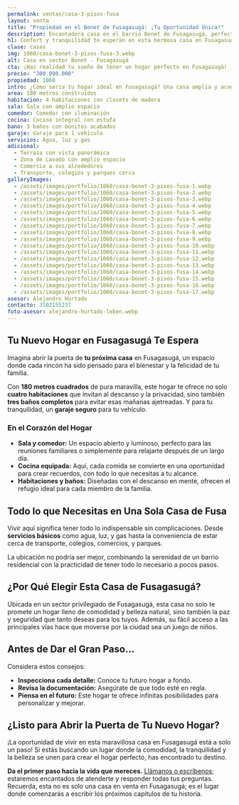 ```yaml
---
permalink: ventas/casa-3-pisos-fusa
layout: venta
title: "Propiedad en el Bonet de Fusagasugá: ¡Tu Oportunidad Única!"
description: Encantadora casa en el barrio Bonet de Fusagasugá, perfecta para disfrutar de tranquilidad y comodidad. ¡Haz clic para conocer más!
h1: Confort y tranquilidad te esperan en esta hermosa casa en Fusagasugá
clase: casas
img: 1060/casa-bonet-3-pisos-fusa-3.webp
alt: Casa en sector Bonet - Fusagasugá
cta: ¡Haz realidad tu sueño de tener un hogar perfecto en Fusagasugá!
precio: "300.000.000"
propiedad: 1060
intro: ¿Cómo sería tu hogar ideal en Fusagasugá? Una casa amplia y acogedora te espera para brindarte confort y tranquilidad
area: 180 metros construidos
habitacion: 4 habitaciones con closets de madera
sala: Sala con amplio espacio
comedor: Comedor con iluminación
cocina: Cocina integral con estufa
bano: 3 baños con bonitos acabados
garaje: Garaje para 1 vehículo
servicios: Agua, luz y gas 
adicional:
  - Terraza con vista panorámica
  - Zona de Lavado con amplio espacio
  - Comercio a sus alrededores
  - Transporte, colegios y parques cerca
galleryImages:
  - /assets/images/portfolio/1060/casa-bonet-3-pisos-fusa-1.webp
  - /assets/images/portfolio/1060/casa-bonet-3-pisos-fusa-2.webp
  - /assets/images/portfolio/1060/casa-bonet-3-pisos-fusa-3.webp
  - /assets/images/portfolio/1060/casa-bonet-3-pisos-fusa-4.webp
  - /assets/images/portfolio/1060/casa-bonet-3-pisos-fusa-5.webp
  - /assets/images/portfolio/1060/casa-bonet-3-pisos-fusa-6.webp
  - /assets/images/portfolio/1060/casa-bonet-3-pisos-fusa-7.webp
  - /assets/images/portfolio/1060/casa-bonet-3-pisos-fusa-8.webp
  - /assets/images/portfolio/1060/casa-bonet-3-pisos-fusa-9.webp
  - /assets/images/portfolio/1060/casa-bonet-3-pisos-fusa-10.webp
  - /assets/images/portfolio/1060/casa-bonet-3-pisos-fusa-11.webp
  - /assets/images/portfolio/1060/casa-bonet-3-pisos-fusa-12.webp
  - /assets/images/portfolio/1060/casa-bonet-3-pisos-fusa-13.webp
  - /assets/images/portfolio/1060/casa-bonet-3-pisos-fusa-14.webp
  - /assets/images/portfolio/1060/casa-bonet-3-pisos-fusa-15.webp
  - /assets/images/portfolio/1060/casa-bonet-3-pisos-fusa-16.webp
  - /assets/images/portfolio/1060/casa-bonet-3-pisos-fusa-17.webp
asesor: Alejandro Hurtado
contacto: 3102155237
foto-asesor: alejandro-hurtado-leben.webp
---
```

## Tu Nuevo Hogar en Fusagasugá Te Espera

Imagina abrir la puerta de **tu próxima casa** en Fusagasugá, un espacio donde cada rincón ha sido pensado para el bienestar y la felicidad de tu familia.

Con **180 metros cuadrados** de pura maravilla, este hogar te ofrece no solo **cuatro habitaciones** que invitan al descanso y la privacidad, sino también **tres baños completos** para evitar esas mañanas ajetreadas. Y para tu tranquilidad, un **garaje seguro** para tu vehículo.

### En el Corazón del Hogar

- **Sala y comedor:** Un espacio abierto y luminoso, perfecto para las reuniones familiares o simplemente para relajarte después de un largo día.
- **Cocina equipada:** Aquí, cada comida se convierte en una oportunidad para crear recuerdos, con todo lo que necesitas a tu alcance.
- **Habitaciones y baños:** Diseñadas con el descanso en mente, ofrecen el refugio ideal para cada miembro de la familia.

## Todo lo que Necesitas en Una Sola Casa de Fusa

Vivir aquí significa tener todo lo indispensable sin complicaciones. Desde **servicios básicos** como agua, luz, y gas hasta la conveniencia de estar cerca de transporte, colegios, comercios, y parques.

La ubicación no podría ser mejor, combinando la serenidad de un barrio residencial con la practicidad de tener todo lo necesario a pocos pasos.

## ¿Por Qué Elegir Esta Casa de Fusagasugá?

Ubicada en un sector privilegiado de Fusagasugá, esta casa no solo te promete un hogar lleno de comodidad y belleza natural, sino también la paz y seguridad que tanto deseas para los tuyos. Además, su fácil acceso a las principales vías hace que moverse por la ciudad sea un juego de niños.

## Antes de Dar el Gran Paso...

Considera estos consejos:

- **Inspecciona cada detalle:** Conoce tu futuro hogar a fondo.
- **Revisa la documentación:** Asegúrate de que todo esté en regla.
- **Piensa en el futuro:** Este hogar te ofrece infinitas posibilidades para personalizar y mejorar.

## ¿Listo para Abrir la Puerta de Tu Nuevo Hogar?

¡La oportunidad de vivir en esta maravillosa casa en Fusagasugá está a solo un paso! Si estás buscando un lugar donde la comodidad, la tranquilidad y la belleza se unen para crear el hogar perfecto, has encontrado tu destino.

**Da el primer paso hacia la vida que mereces.** [Llámanos o escríbenos](#asesor); estaremos encantados de atenderte y responder todas tus preguntas. Recuerda, esta no es solo una casa en venta en Fusagasugá; es el lugar donde comenzarás a escribir los próximos capítulos de tu historia.

